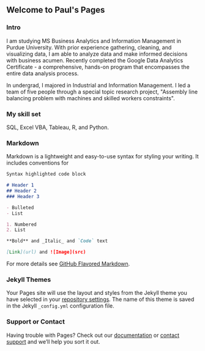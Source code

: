## Welcome to Paul's Pages

### Intro
I am studying MS Business Analytics and Information Management in Purdue University. With prior experience gathering, cleaning, and visualizing data, I am able to analyze data and make informed decisions with business acumen. Recently completed the Google Data Analytics Certificate - a comprehensive, hands-on program that encompasses the entire data analysis process.

In undergrad, I majored in Industrial and Information Management. I led a team of five people through a special topic research project, "Assembly line balancing problem with machines and skilled workers constraints". 

### My skill set
SQL, Excel VBA, Tableau, R, and Python. 


### Markdown

Markdown is a lightweight and easy-to-use syntax for styling your writing. It includes conventions for

```markdown
Syntax highlighted code block

# Header 1
## Header 2
### Header 3

- Bulleted
- List

1. Numbered
2. List

**Bold** and _Italic_ and `Code` text

[Link](url) and ![Image](src)
```

For more details see [GitHub Flavored Markdown](https://guides.github.com/features/mastering-markdown/).

### Jekyll Themes

Your Pages site will use the layout and styles from the Jekyll theme you have selected in your [repository settings](https://github.com/paul46186/paul46186.io/settings/pages). The name of this theme is saved in the Jekyll `_config.yml` configuration file.

### Support or Contact

Having trouble with Pages? Check out our [documentation](https://docs.github.com/categories/github-pages-basics/) or [contact support](https://support.github.com/contact) and we’ll help you sort it out.
